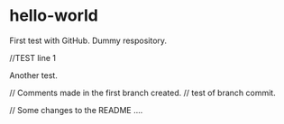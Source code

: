 # hello-world
First test with GitHub. Dummy respository.

//TEST line 1

Another test.


// Comments made in the first branch created.
// test of branch commit.


// Some changes to the README ....

